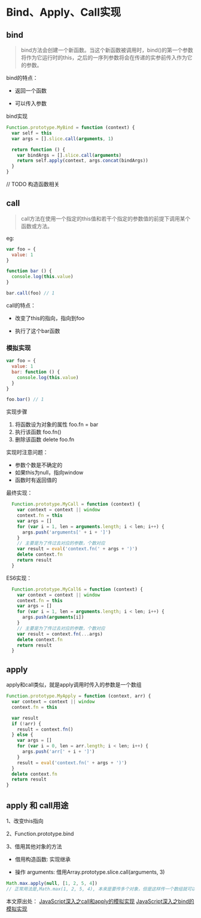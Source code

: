 # Bind、Apply、Call实现

## bind

> bind方法会创建一个新函数。当这个新函数被调用时，bind()的第一个参数将作为它运行时的this，之后的一序列参数将会在传递的实参前传入作为它的参数。

bind的特点：

* 返回一个函数

* 可以传入参数

bind实现

```js
Function.prototype.MyBind = function (context) {
  var self = this
  var args = [].slice.call(arguments, 1)

  return function () {
    var bindArgs = [].slice.call(arguments)
    return self.apply(context, args.concat(bindArgs))
  }
}

```

// TODO 构造函数相关

## call

> call方法在使用一个指定的this值和若干个指定的参数值的前提下调用某个函数或方法。

eg:

```js
var foo = {
  value: 1
}

function bar () {
  console.log(this.value)
}

bar.call(foo) // 1
```

call的特点：

* 改变了this的指向，指向到foo

* 执行了这个bar函数

### 模拟实现

```js
var foo = {
  value: 1
  bar: function () {
    console.log(this.value)
  }
}

foo.bar() // 1
```

实现步骤

1. 将函数设为对象的属性 foo.fn = bar
2. 执行该函数         foo.fn()
3. 删除该函数         delete foo.fn

实现时注意问题：

* 参数个数是不确定的
* 如果this为null，指向window
* 函数时有返回值的

最终实现：

```js
  Function.prototype.MyCall = function (context) {
    var context = context || window
    context.fn = this
    var args = []
    for (var i = 1, len = arguments.length; i < len; i++) {
      args.push('arguments[' + i + ']')
    }
    // 主要是为了传过去对应的参数，个数对应
    var result = eval('context.fn(' + args + ')')
    delete context.fn
    return result
  }
```

ES6实现：

```js
  Function.prototype.MyCall6 = function (context) {
    var context = context || window
    context.fn = this
    var args = []
    for (var i = 1, len = arguments.length; i < len; i++) {
      args.push(arguments[i])
    }
    // 主要是为了传过去对应的参数，个数对应
    var result = context.fn(...args)
    delete context.fn
    return result
  }
```

## apply

apply和call类似，就是apply调用时传入的参数是一个数组

```js
Function.prototype.MyApply = function (context, arr) {
  var context = context || window
  context.fn = this

  var result
  if (!arr) {
    result = context.fn()
  } else {
    var args = []
    for (var i = 0, len = arr.length; i < len; i++) {
      args.push('arr[' + i + ']')
    }
    result = eval('context.fn(' + args + ')')
  }
  delete context.fn
  return result
}
```

## apply 和 call用途

1、改变this指向

2、Function.prototype.bind

3、借用其他对象的方法

* 借用构造函数: 实现继承

* 操作 arguments: 借用Array.prototype.slice.call(arguments, 3)

```js
Math.max.apply(null, [1, 2, 5, 4])
// 正常用法是,Math.max(1, 2, 5, 4), 本来是要传多个对象，但是这样传一个数组就可以解决
```

本文原出处：
[JavaScript深入之call和apply的模拟实现](https://github.com/mqyqingfeng/Blog/issues/11)
[JavaScript深入之bind的模拟实现](https://github.com/mqyqingfeng/Blog/issues/12)
